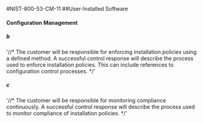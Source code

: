 #NIST-800-53-CM-11
##User-Installed Software

#### Configuration Management

##### b
'//*
The customer will be responsible for enforcing installation policies
using a defined method. A successful control response will describe the
process used to enforce installation policies. This can include
references to configuration control processes.
*/'


##### c
'//*
The customer will be responsible for monitoring compliance
continuously. A successful control response will describe the process
used to monitor compliance of installation policies.
*/'


